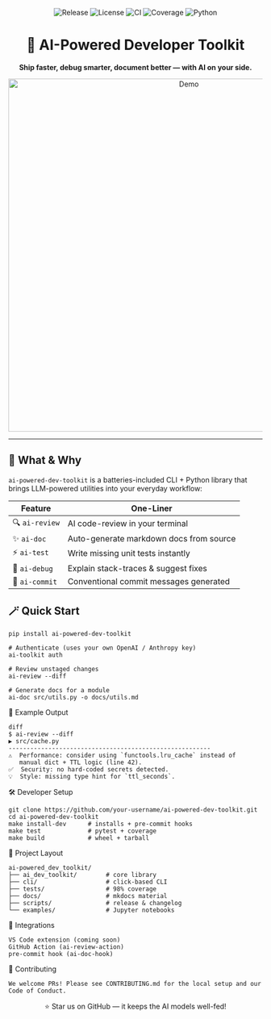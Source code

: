 <!-- 顶部徽章 -->
<p align="center">
  <img src="https://img.shields.io/github/v/release/your-username/ai-powered-dev-toolkit?style=flat-square&logo=github" alt="Release"/>
  <img src="https://img.shields.io/github/license/your-username/ai-powered-dev-toolkit?style=flat-square&color=success" alt="License"/>
  <img src="https://img.shields.io/github/actions/workflow/status/your-username/ai-powered-dev-toolkit/ci.yml?branch=main&style=flat-square&logo=githubactions" alt="CI"/>
  <img src="https://img.shields.io/codecov/c/github/your-username/ai-powered-dev-toolkit?style=flat-square&logo=codecov" alt="Coverage"/>
  <img src="https://img.shields.io/badge/python-3.9+-3776ab?style=flat-square&logo=python" alt="Python"/>
</p>

<!-- 标题 & 口号 -->
<h1 align="center">🚀 AI-Powered Developer Toolkit</h1>
<p align="center">
  <b>Ship faster, debug smarter, document better — with AI on your side.</b>
</p>

<!-- 截图 / Demo GIF -->
<p align="center">
  <img src="https://raw.githubusercontent.com/your-username/ai-powered-dev-toolkit/main/docs/demo.gif" width="700" alt="Demo"/>
</p>

---

## 🌟 What & Why
`ai-powered-dev-toolkit` is a batteries-included CLI + Python library that brings LLM-powered utilities into your everyday workflow:

| Feature | One-Liner |
|---------|-----------|
| 🔍 `ai-review` | AI code-review in your terminal |
| ✨ `ai-doc` | Auto-generate markdown docs from source |
| ⚡ `ai-test` | Write missing unit tests instantly |
| 🐞 `ai-debug` | Explain stack-traces & suggest fixes |
| 🎨 `ai-commit` | Conventional commit messages generated |

## 🪄 Quick Start

```
pip install ai-powered-dev-toolkit

```

```
# Authenticate (uses your own OpenAI / Anthropy key)
ai-toolkit auth

# Review unstaged changes
ai-review --diff

# Generate docs for a module
ai-doc src/utils.py -o docs/utils.md

```
📖 Example Output

```
diff
$ ai-review --diff
▶ src/cache.py
--------------------------------------------------------
⚠️  Performance: consider using `functools.lru_cache` instead of
   manual dict + TTL logic (line 42).
✅  Security: no hard-coded secrets detected.
💡  Style: missing type hint for `ttl_seconds`.

```
🛠️ Developer Setup

```
git clone https://github.com/your-username/ai-powered-dev-toolkit.git
cd ai-powered-dev-toolkit
make install-dev      # installs + pre-commit hooks
make test             # pytest + coverage
make build            # wheel + tarball

```

📁 Project Layout

```
ai-powered_dev_toolkit/
├── ai_dev_toolkit/        # core library
├── cli/                   # click-based CLI
├── tests/                 # 98% coverage
├── docs/                  # mkdocs material
├── scripts/               # release & changelog
└── examples/              # Jupyter notebooks

```
🔌 Integrations

```
VS Code extension (coming soon)
GitHub Action (ai-review-action)
pre-commit hook (ai-doc-hook)

```

🤝 Contributing

```
We welcome PRs! Please see CONTRIBUTING.md for the local setup and our Code of Conduct.

```
<p align="center">
  ⭐ Star us on GitHub — it keeps the AI models well-fed!
</p>
